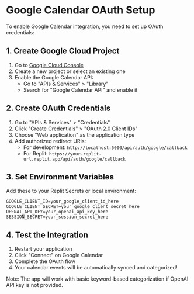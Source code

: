 # Google Calendar OAuth Setup

To enable Google Calendar integration, you need to set up OAuth credentials:

## 1. Create Google Cloud Project

1. Go to [Google Cloud Console](https://console.cloud.google.com/)
2. Create a new project or select an existing one
3. Enable the Google Calendar API:
   - Go to "APIs & Services" > "Library"
   - Search for "Google Calendar API" and enable it

## 2. Create OAuth Credentials

1. Go to "APIs & Services" > "Credentials"
2. Click "Create Credentials" > "OAuth 2.0 Client IDs"
3. Choose "Web application" as the application type
4. Add authorized redirect URIs:
   - For development: `http://localhost:5000/api/auth/google/callback`
   - For Replit: `https://your-replit-url.replit.app/api/auth/google/callback`

## 3. Set Environment Variables

Add these to your Replit Secrets or local environment:

```
GOOGLE_CLIENT_ID=your_google_client_id_here
GOOGLE_CLIENT_SECRET=your_google_client_secret_here
OPENAI_API_KEY=your_openai_api_key_here
SESSION_SECRET=your_session_secret_here
```

## 4. Test the Integration

1. Restart your application
2. Click "Connect" on Google Calendar 
3. Complete the OAuth flow
4. Your calendar events will be automatically synced and categorized!

Note: The app will work with basic keyword-based categorization if OpenAI API key is not provided.